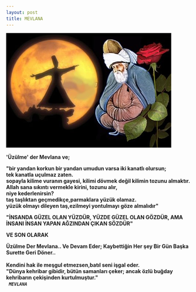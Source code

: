 ```yaml
---
layout: post
title: MEVLANA
---
```


<img src="/images/mevlana.jpg" />
<p><b> 'Üzülme' der Mevlana ve; </b><br></p>
<b>"bir yandan korkun bir yandan umudun varsa iki kanatlı olursun;<br>
tek kanatla uçulmaz zaten.<br>
sopayla kilime vuranın gayesi, kilimi dövmek değil kilimin tozunu almaktır.<br>
Allah sana sıkıntı vermekle kirini, tozunu alır,<br>
niye kederlenirsin?<br>
taş taşlıktan geçmedikçe,parmaklara yüzük olamaz.<br>
yüzük olmayı dileyen taş,ezilmeyi yontulmayı göze almalıdır"</b><br>


<p>
<b>"İNSANDA GÜZEL OLAN YÜZDÜR, YÜZDE GÜZEL OLAN GÖZDÜR, AMA İNSANI İNSAN YAPAN AĞZINDAN ÇIKAN SÖZDÜR" </b><br></p>


<p><b>VE SON OLARAK </b></p>
<b>Üzülme Der Mevlana.. Ve Devam Eder; Kaybettiğin Her şey Bir Gün Başka Surette Geri Döner..<br>
         <br>Kendini hak ile meşgul etmezsen,batıl seni işgal eder.<br>
"Dünya kehribar gibidir, bütün samanları çeker; ancak özlü buğday kehribarın çekişinden kurtulmuştur." </b><br>
<b><i><code> MEVLANA </code></i></b><br>

